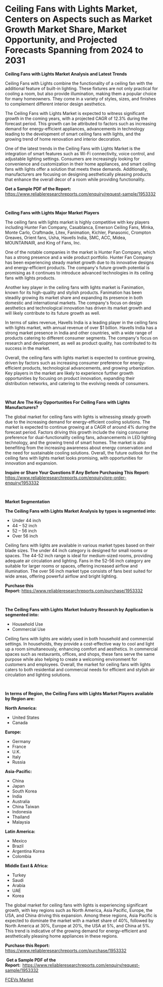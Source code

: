 <p><h1>Ceiling Fans with Lights Market, Centers on Aspects such as Market Growth Market Share, Market Opportunity, and Projected Forecasts Spanning from 2024 to 2031</h1></p><p><strong>Ceiling Fans with Lights Market Analysis and Latest Trends</strong></p>
<p><p>Ceiling Fans with Lights combine the functionality of a ceiling fan with the additional feature of built-in lighting. These fixtures are not only practical for cooling a room, but also provide illumination, making them a popular choice for many homeowners. They come in a variety of styles, sizes, and finishes to complement different interior design aesthetics.</p><p>The Ceiling Fans with Lights Market is expected to witness significant growth in the coming years, with a projected CAGR of 12.3% during the forecast period. This growth can be attributed to factors such as increasing demand for energy-efficient appliances, advancements in technology leading to the development of smart ceiling fans with lights, and the growing trend of home renovation and interior decoration.</p><p>One of the latest trends in the Ceiling Fans with Lights Market is the integration of smart features such as Wi-Fi connectivity, voice control, and adjustable lighting settings. Consumers are increasingly looking for convenience and customization in their home appliances, and smart ceiling fans with lights offer a solution that meets these demands. Additionally, manufacturers are focusing on designing aesthetically pleasing products that enhance the overall decor of a room while providing functionality.</p></p>
<p><strong>Get a Sample PDF of the Report:&nbsp;</strong> <a href="https://www.reliableresearchreports.com/enquiry/request-sample/1953332">https://www.reliableresearchreports.com/enquiry/request-sample/1953332</a></p>
<p>&nbsp;</p>
<p><strong>Ceiling Fans with Lights Major Market Players</strong></p>
<p><p>The ceiling fans with lights market is highly competitive with key players including Hunter Fan Company, Casablanca, Emerson Ceiling Fans, Minka, Monte Carlo, Craftmade, Litex, Fanimation, Kichler, Panasonic, Crompton Greaves, Orient fans, Usha, Havells India, SMC, ACC, Midea, MOUNTAINAIR, and King of Fans, Inc.</p><p>One of the notable companies in the market is Hunter Fan Company, which has a strong presence and a wide product portfolio. Hunter Fan Company has been experiencing steady market growth due to its innovative designs and energy-efficient products. The company's future growth potential is promising as it continues to introduce advanced technologies in its ceiling fans with lights products.</p><p>Another key player in the ceiling fans with lights market is Fanimation, known for its high-quality and stylish products. Fanimation has been steadily growing its market share and expanding its presence in both domestic and international markets. The company's focus on design aesthetics and technological innovation has driven its market growth and will likely contribute to its future growth as well.</p><p>In terms of sales revenue, Havells India is a leading player in the ceiling fans with lights market, with annual revenue of over $1 billion. Havells India has a strong market presence in India and other countries, with a wide range of products catering to different consumer segments. The company's focus on research and development, as well as product quality, has contributed to its success in the market.</p><p>Overall, the ceiling fans with lights market is expected to continue growing, driven by factors such as increasing consumer preference for energy-efficient products, technological advancements, and growing urbanization. Key players in the market are likely to experience further growth opportunities by focusing on product innovation, expanding their distribution networks, and catering to the evolving needs of consumers.</p></p>
<p>&nbsp;</p>
<p><strong>What Are The Key Opportunities For Ceiling Fans with Lights Manufacturers?</strong></p>
<p><p>The global market for ceiling fans with lights is witnessing steady growth due to the increasing demand for energy-efficient cooling solutions. The market is expected to continue growing at a CAGR of around 4% during the forecast period. Factors driving this growth include the rising consumer preference for dual-functionality ceiling fans, advancements in LED lighting technology, and the growing trend of smart homes. The market is also benefiting from the increasing awareness about energy conservation and the need for sustainable cooling solutions. Overall, the future outlook for the ceiling fans with lights market looks promising, with opportunities for innovation and expansion.</p></p>
<p><strong>Inquire or Share Your Questions If Any Before Purchasing This Report:</strong> <a href="https://www.reliableresearchreports.com/enquiry/pre-order-enquiry/1953332">https://www.reliableresearchreports.com/enquiry/pre-order-enquiry/1953332</a></p>
<p>&nbsp;</p>
<p><strong>Market Segmentation</strong></p>
<p><strong>The Ceiling Fans with Lights Market Analysis by types is segmented into:</strong></p>
<p><ul><li>Under 44 inch</li><li>44 – 52 inch</li><li>52 – 56 inch</li><li>Over 56 inch</li></ul></p>
<p><p>Ceiling fans with lights are available in various market types based on their blade sizes. The under 44 inch category is designed for small rooms or spaces. The 44-52 inch range is ideal for medium-sized rooms, providing adequate air circulation and lighting. Fans in the 52-56 inch category are suitable for larger rooms or spaces, offering increased airflow and illumination. The over 56 inch market type consists of fans best suited for wide areas, offering powerful airflow and bright lighting.</p></p>
<p><strong>Purchase this Report:&nbsp;</strong><a href="https://www.reliableresearchreports.com/purchase/1953332">https://www.reliableresearchreports.com/purchase/1953332</a></p>
<p>&nbsp;</p>
<p><strong>The Ceiling Fans with Lights Market Industry Research by Application is segmented into:</strong></p>
<p><ul><li>Household Use</li><li>Commercial Use</li></ul></p>
<p><p>Ceiling fans with lights are widely used in both household and commercial settings. In households, they provide a cost-effective way to cool and light up a room simultaneously, enhancing comfort and aesthetics. In commercial spaces such as restaurants, offices, and shops, these fans serve the same purpose while also helping to create a welcoming environment for customers and employees. Overall, the market for ceiling fans with lights caters to both residential and commercial needs for efficient and stylish air circulation and lighting solutions.</p></p>
<p>&nbsp;</p>
<p><strong>In terms of Region, the Ceiling Fans with Lights Market Players available by Region are:</strong></p>
<p>
    <p> <strong> North America: </strong>
        <ul>
            <li>United States</li>
            <li>Canada</li>
        </ul>
        </p> 
    <p> <strong> Europe: </strong>
        <ul>
            <li>Germany</li>
            <li>France</li>
            <li>U.K.</li>
            <li>Italy</li>
            <li>Russia</li>
        </ul>
        </p> 
    <p> <strong> Asia-Pacific: </strong>
        <ul>
            <li>China</li>
            <li>Japan</li>
            <li>South Korea</li>
            <li>India</li>
            <li>Australia</li>
            <li>China Taiwan</li>
            <li>Indonesia</li>
            <li>Thailand</li>
            <li>Malaysia</li>
        </ul>
        </p> 
    <p> <strong> Latin America: </strong>
        <ul>
            <li>Mexico</li>
            <li>Brazil</li>
            <li>Argentina Korea</li>
            <li>Colombia</li>
        </ul>
        </p> 
    <p> <strong> Middle East & Africa: </strong>
        <ul>
            <li>Turkey</li>
            <li>Saudi</li>
            <li>Arabia</li>
            <li>UAE</li>
            <li>Korea</li>
        </ul>
    </p>
    </p>
<p><p>The global market for ceiling fans with lights is experiencing significant growth, with key regions such as North America, Asia Pacific, Europe, the USA, and China driving this expansion. Among these regions, Asia Pacific is expected to dominate the market with a market share of 40%, followed by North America at 30%, Europe at 20%, the USA at 5%, and China at 5%. This trend is indicative of the growing demand for energy-efficient and aesthetically pleasing home appliances in these regions.</p></p>
<p><strong>Purchase this Report: </strong><a href="https://www.reliableresearchreports.com/purchase/1953332">https://www.reliableresearchreports.com/purchase/1953332</a></p>
<p>&nbsp;<strong>Get a Sample PDF of the Report:&nbsp;&nbsp;</strong><a href="https://www.reliableresearchreports.com/enquiry/request-sample/1953332">https://www.reliableresearchreports.com/enquiry/request-sample/1953332</a></p>
<p><strong></strong></p>
<p><p><a href="https://military-diascia-e68.notion.site/FCEVs-Market-with-the-goal-of-estimating-the-market-size-and-future-growth-potential-of-various-mark-33f347fb62024a5c8220058108260170">FCEVs Market</a></p></p>
